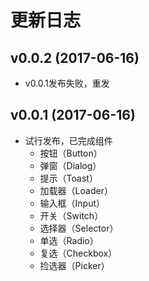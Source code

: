 # 更新日志

## v0.0.2 (2017-06-16)

- v0.0.1发布失败，重发

## v0.0.1 (2017-06-16)

- 试行发布，已完成组件
  - 按钮（Button）
  - 弹窗（Dialog）
  - 提示（Toast）
  - 加载器（Loader）
  - 输入框（Input）
  - 开关（Switch）
  - 选择器（Selector）
  - 单选（Radio）
  - 复选（Checkbox）
  - 捡选器（Picker）